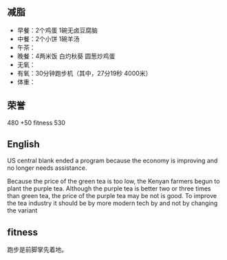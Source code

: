 ## 减脂 ##
* 早餐：2个鸡蛋 1碗无卤豆腐脑
* 中餐：2个小饼 1碗羊汤
* 午茶：
* 晚餐：4两米饭 白灼秋葵 圆葱炒鸡蛋
* 无氧：
* 有氧：30分钟跑步机（其中，27分19秒 4000米）
* 体重：


## 荣誉 ##
480
+50 fitness
530 

## English ##
US central blank ended a program 
because the economy is improving and no longer needs assistance.


Because the price of the green tea is too low, 
the Kenyan farmers begun to plant the purple tea.
Although the purple tea is better two or three times than green tea,
the price of the purple tea may be not is good.
To improve the tea industry  it should be by more modern tech by 
and not by changing the variant 


## fitness ##
跑步是前脚掌先着地。
